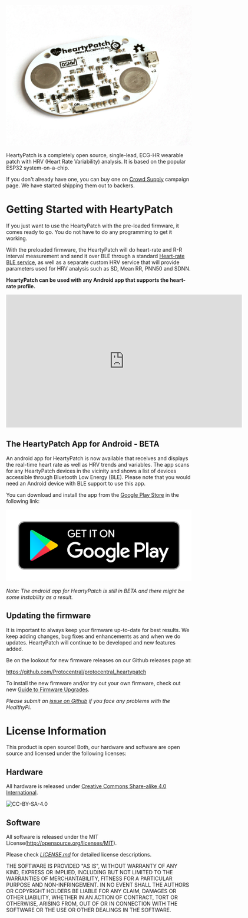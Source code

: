 ![The HeartyPatch](images/heartypatch2.jpg)

HeartyPatch is a completely open source, single-lead, ECG-HR wearable patch with HRV (Heart Rate Variability) analysis. It is based on the popular ESP32 system-on-a-chip.

If you don't already have one, you can buy one on [Crowd Supply](https://www.crowdsupply.com/protocentral/heartypatch) campaign page. We have started shipping them out to backers.

# Getting Started with HeartyPatch

If you just want to use the HeartyPatch with the pre-loaded firmware, it comes ready to go. You do not have to do any programming to get it working.

With the preloaded firmware, the HeartyPatch will do heart-rate and R-R interval measurement and send it over BLE through a standard [Heart-rate BLE service](https://www.bluetooth.com/specifications/gatt/viewer?attributeXmlFile=org.bluetooth.service.heart_rate.xml), as well as a separate custom HRV service that will provide parameters used for HRV analysis such as SD, Mean RR, PNN50 and SDNN.

**HeartyPatch can be used with any Android app that supports the heart-rate profile.**

<iframe src="https://player.vimeo.com/video/249182147" width="640" height="360" frameborder="0" webkitallowfullscreen mozallowfullscreen allowfullscreen></iframe>

## The HeartyPatch App for Android - BETA

An android app for HeartyPatch is now available that receives and displays the real-time heart rate as well as HRV trends and variables. The app scans for any HeartyPatch devices in the vicinity and shows a list of devices accessible through Bluetooth Low Energy (BLE). Please note that you would need an Android device with BLE support to use this app.

You can download and install the app from the [Google Play Store](https://play.google.com/store/apps/details?id=com.protocentral.heartypatch) in the following link:

[![HeartyPatch App for Android](images/google-play-badge.png)](https://play.google.com/store/apps/details?id=com.protocentral.heartypatch)

*Note: The android app for HeartyPatch is still in BETA and there might be some instability as a result.*

## Updating the firmware

It is important to always keep your firmware up-to-date for best results. We keep adding changes, bug fixes and enhancements as and when we do updates. HeartyPatch will continue to be developed and new features added.

Be on the lookout for new firmware releases on our Github releases page at:

https://github.com/Protocentral/protocentral_heartypatch

To install the new firmware and/or try out your own firmware, check out new [Guide to Firmware Upgrades](firmware-upgrades.md).

*Please submit an [issue on Github](https://github.com/Protocentral/protocentral-healthypi-v3/issues/new) if you face any problems with the HealthyPi.*

# License Information

This product is open source! Both, our hardware and software are open source and licensed under the following licenses:

## Hardware

All hardware is released under [Creative Commons Share-alike 4.0 International](http://creativecommons.org/licenses/by-sa/4.0/).

![CC-BY-SA-4.0](https://i.creativecommons.org/l/by-sa/4.0/88x31.png)

## Software

All software is released under the MIT License(http://opensource.org/licenses/MIT).

Please check [*LICENSE.md*](LICENSE.md) for detailed license descriptions.

THE SOFTWARE IS PROVIDED "AS IS", WITHOUT WARRANTY OF ANY KIND, EXPRESS OR IMPLIED, INCLUDING BUT NOT LIMITED TO THE WARRANTIES OF MERCHANTABILITY, FITNESS FOR A PARTICULAR PURPOSE AND NON-INFRINGEMENT. IN NO EVENT SHALL THE AUTHORS OR COPYRIGHT HOLDERS BE LIABLE FOR ANY CLAIM, DAMAGES OR OTHER LIABILITY, WHETHER IN AN ACTION OF CONTRACT, TORT OR OTHERWISE, ARISING FROM, OUT OF OR IN CONNECTION WITH THE SOFTWARE OR THE USE OR OTHER DEALINGS IN THE SOFTWARE.
